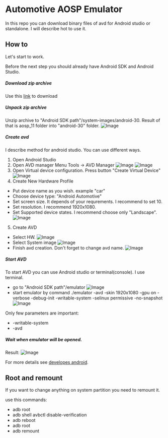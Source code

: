 # Automotive AOSP Emulator

In this repo you can download binary files of avd for Android studio or standalone. I will describe hot to use it.

## How to

Let's start to work. 

Before the next step you should already have Android SDK and Android Studio.

##### Download zip archive
Use this [link](https://github.com/vladislav-smirnov/automotive-emulator-aosp/raw/main/aosp_11.zip) to download

##### Unpack zip archive

Unzip archive to "Android SDK path"/system-images/android-30. Result of that is aosp_11 folder into "android-30" folder.
![Image](https://vladislav-smirnov.github.io/automotive-emulator-aosp/website/static/images/jpg/2.png) 
  
##### Create avd
  I describe method for android studio. You can use different ways.
  
  1. Open Android Studio
  2. Open AVD manager 
  Menu  Tools -> AVD Manager
  ![Image](https://vladislav-smirnov.github.io/automotive-emulator-aosp/website/static/images/jpg/avd_manager.png) 
  ![Image](https://vladislav-smirnov.github.io/automotive-emulator-aosp/website/static/images/jpg/avd_manager_opened.png) 
  3. Open Virtual device configuration.
  Press button "Create Virtual Device"
  ![Image](https://vladislav-smirnov.github.io/automotive-emulator-aosp/website/static/images/jpg/create_vd.png) 
  4. Create New Hardware Profile
  - Put device name as you wish. example "car"
  - Choose device type: "Android Automotive"
  - Set screen size. It depends of your requrements. I recommend to set 10. 
  - Set resolution. I recommend 1920x1080.
  - Set Supported device states. I recommend choose only "Landscape".
    ![Image](https://vladislav-smirnov.github.io/automotive-emulator-aosp/website/static/images/jpg/parameter_avd.png) 
  5. Create AVD 
  - Select HW.
   ![Image](https://vladislav-smirnov.github.io/automotive-emulator-aosp/website/static/images/jpg/select_hw.png) 
  - Select System image
   ![Image](https://vladislav-smirnov.github.io/automotive-emulator-aosp/website/static/images/jpg/select_image.png) 
  - Finish avd creation. Don't forget to change avd name.
   ![Image](https://vladislav-smirnov.github.io/automotive-emulator-aosp/website/static/images/jpg/last_step.png) 

  
##### Start AVD
  To start AVD you can use Android studio or terminal(console).
  I use terminal. 
  - go to "Android SDK path"/emulator
  ![Image](https://github.com/vladislav-smirnov/automotive-emulator-aosp/raw/gh-pages/website/static/images/jpg/3.png) 
  - start emulator by command ./emulator -avd <device name> -skin 1920x1080 -gpu on -verbose -debug-init -writable-system  -selinux permissive -no-snapshot
  ![Image](https://github.com/vladislav-smirnov/automotive-emulator-aosp/raw/gh-pages/website/static/images/jpg/4.png) 
  
  Only few parameters are important:
  
  - -writable-system 
  - -avd <device name>

##### Wait when emulator will be opened. 

Result: 
![Image](https://vladislav-smirnov.github.io/automotive-emulator-aosp/website/static/images/jpg/5.png) 
   
For more details see [developes android](https://developer.android.com/studio/run/managing-avds).

## Root and remount

If you want to change anything on system partition you need to remount it.

use this commands:
- adb root
- adb shell avbctl disable-verification
- adb reboot
- adb root
- adb remount
